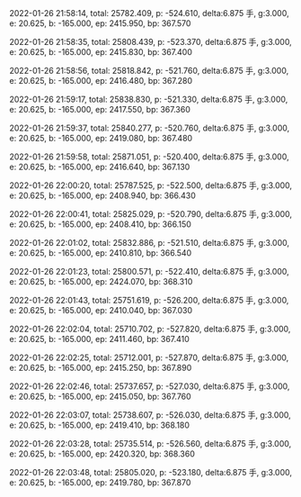 2022-01-26 21:58:14, total: 25782.409, p: -524.610, delta:6.875 手, g:3.000, e: 20.625, b: -165.000, ep: 2415.950, bp: 367.570

2022-01-26 21:58:35, total: 25808.439, p: -523.370, delta:6.875 手, g:3.000, e: 20.625, b: -165.000, ep: 2415.830, bp: 367.400

2022-01-26 21:58:56, total: 25818.842, p: -521.760, delta:6.875 手, g:3.000, e: 20.625, b: -165.000, ep: 2416.480, bp: 367.280

2022-01-26 21:59:17, total: 25838.830, p: -521.330, delta:6.875 手, g:3.000, e: 20.625, b: -165.000, ep: 2417.550, bp: 367.360

2022-01-26 21:59:37, total: 25840.277, p: -520.760, delta:6.875 手, g:3.000, e: 20.625, b: -165.000, ep: 2419.080, bp: 367.480

2022-01-26 21:59:58, total: 25871.051, p: -520.400, delta:6.875 手, g:3.000, e: 20.625, b: -165.000, ep: 2416.640, bp: 367.130

2022-01-26 22:00:20, total: 25787.525, p: -522.500, delta:6.875 手, g:3.000, e: 20.625, b: -165.000, ep: 2408.940, bp: 366.430

2022-01-26 22:00:41, total: 25825.029, p: -520.790, delta:6.875 手, g:3.000, e: 20.625, b: -165.000, ep: 2408.410, bp: 366.150

2022-01-26 22:01:02, total: 25832.886, p: -521.510, delta:6.875 手, g:3.000, e: 20.625, b: -165.000, ep: 2410.810, bp: 366.540

2022-01-26 22:01:23, total: 25800.571, p: -522.410, delta:6.875 手, g:3.000, e: 20.625, b: -165.000, ep: 2424.070, bp: 368.310

2022-01-26 22:01:43, total: 25751.619, p: -526.200, delta:6.875 手, g:3.000, e: 20.625, b: -165.000, ep: 2410.040, bp: 367.030

2022-01-26 22:02:04, total: 25710.702, p: -527.820, delta:6.875 手, g:3.000, e: 20.625, b: -165.000, ep: 2411.460, bp: 367.410

2022-01-26 22:02:25, total: 25712.001, p: -527.870, delta:6.875 手, g:3.000, e: 20.625, b: -165.000, ep: 2415.250, bp: 367.890

2022-01-26 22:02:46, total: 25737.657, p: -527.030, delta:6.875 手, g:3.000, e: 20.625, b: -165.000, ep: 2415.050, bp: 367.760

2022-01-26 22:03:07, total: 25738.607, p: -526.030, delta:6.875 手, g:3.000, e: 20.625, b: -165.000, ep: 2419.410, bp: 368.180

2022-01-26 22:03:28, total: 25735.514, p: -526.560, delta:6.875 手, g:3.000, e: 20.625, b: -165.000, ep: 2420.320, bp: 368.360

2022-01-26 22:03:48, total: 25805.020, p: -523.180, delta:6.875 手, g:3.000, e: 20.625, b: -165.000, ep: 2419.780, bp: 367.870